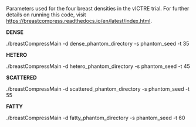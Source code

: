 Parameters used for the four breast densities in the vICTRE trial. For further details on running this code, visit https://breastcompress.readthedocs.io/en/latest/index.html.

**DENSE**

./breastCompressMain -d dense_phantom_directory -s phantom_seed -t 35


**HETERO**

./breastCompressMain -d hetero_phantom_directory -s phantom_seed -t 45


**SCATTERED**

./breastCompressMain -d scattered_phantom_directory -s phantom_seed -t 55


**FATTY**

./breastCompressMain -d fatty_phantom_directory -s phantom_seed -t 60
